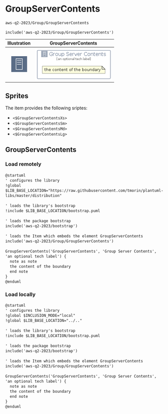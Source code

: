 # GroupServerContents


```text
aws-q2-2023/Group/GroupServerContents
```

```text
include('aws-q2-2023/Group/GroupServerContents')
```



| Illustration | GroupServerContents |
| :---: | :---: |
| ![illustration for Illustration](../../aws-q2-2023/Resource/GroupIcons/ServerContents.png) | ![illustration for GroupServerContents](../../aws-q2-2023/Group/GroupServerContents.Local.png) |



## Sprites
The item provides the following sriptes:

- `<$GroupServerContentsXs>`
- `<$GroupServerContentsSm>`
- `<$GroupServerContentsMd>`
- `<$GroupServerContentsLg>`





## GroupServerContents

### Load remotely
```plantuml
@startuml
' configures the library
!global $LIB_BASE_LOCATION="https://raw.githubusercontent.com/tmorin/plantuml-libs/master/distribution"

' loads the library's bootstrap
!include $LIB_BASE_LOCATION/bootstrap.puml

' loads the package bootstrap
include('aws-q2-2023/bootstrap')

' loads the Item which embeds the element GroupServerContents
include('aws-q2-2023/Group/GroupServerContents')

GroupServerContents('GroupServerContents', 'Group Server Contents', 'an optional tech label') {
  note as note
  the content of the boundary
  end note
}
@enduml
```

### Load locally
```plantuml
@startuml
' configures the library
!global $INCLUSION_MODE="local"
!global $LIB_BASE_LOCATION="../.."

' loads the library's bootstrap
!include $LIB_BASE_LOCATION/bootstrap.puml

' loads the package bootstrap
include('aws-q2-2023/bootstrap')

' loads the Item which embeds the element GroupServerContents
include('aws-q2-2023/Group/GroupServerContents')

GroupServerContents('GroupServerContents', 'Group Server Contents', 'an optional tech label') {
  note as note
  the content of the boundary
  end note
}
@enduml
```


